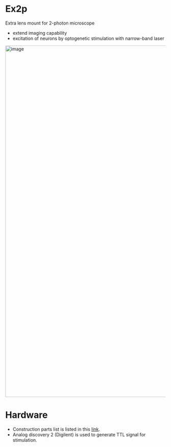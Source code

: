 # Ex2p
Extra lens mount for 2-photon microscope
 - extend imaging capability
 - excitation of neurons by optogenetic stimulation with narrow-band laser

<img width="1101" alt="image" src="https://github.com/rysk-t/ex1p/assets/3614987/ad0eed6d-5e7d-4a30-ba98-2ed378831c23">

# Hardware
 - Construction parts list is listed in this [link](https://docs.google.com/spreadsheets/d/1m83LMHQkvfFSLj0JxW27Dom7R-7Ju0coneMxOGsIGas/edit?usp=sharing).
 - Analog discovery 2 (Digilent) is used to generate TTL signal for stimulation.
